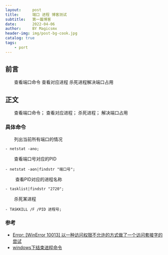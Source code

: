 ```yaml
---
layout:     post
title:      端口 进程 博客测试
subtitle:   第一篇博客
date:       2022-04-06
author:     BY Magicsmx
header-img: img/post-bg-cook.jpg
catalog: true
tags:
    - port
---
```


## 前言

&emsp;&emsp;查看端口命令 查看对应进程 杀死进程解决端口占用  



## 正文

&emsp;&emsp;查看端口命令； 查看对应进程； 杀死进程；  解决端口占用  

### 具体命令

  &emsp;&emsp;列出当前所有端口的情况
```	objc
- netstat -ano;
```


  &emsp;&emsp;查看端口号对应的PID
```objc
- netstat -aon|findstr "端口号";
```

 &emsp;&emsp; 查看PID对应的进程名称
```objc
- tasklist|findstr "2720";
```


  &emsp;&emsp;杀死某进程
```objc
- TASKKILL /F /PID 进程号;
```



### 参考
- [Error: [WinError 10013] 以一种访问权限不允许的方式做了一个访问套接字的尝试](https://www.cnblogs.com/zhengdongdong/p/12001152.html)
- [windows下结束进程命令](https://blog.csdn.net/weixin_44858713/article/details/109179738)